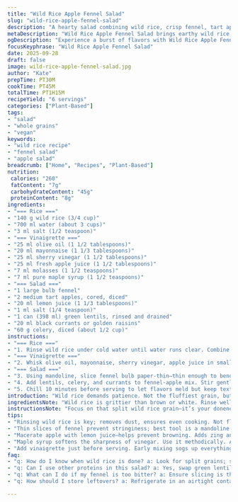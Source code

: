 ```yaml
---
title: "Wild Rice Apple Fennel Salad"
slug: "wild-rice-apple-fennel-salad"
description: "A hearty salad combining wild rice, crisp fennel, tart apples, and earthy lentils with a tangy vinaigrette mellowed by molasses. Uses green lentils instead of Puy for texture variety. Adds diced celery for crunch and swaps apple cider vinegar for sherry vinegar for a subtle depth. Wild rice simmered until plump and split, then shocked cold to halt cooking. Fennel sliced paper-thin to avoid fibrous bitterness. Maceration with lemon juice softens fruit and tames sharpness. A splash of maple syrup replaces part of the molasses for nuanced sweetness. Tossed just before serving to avoid sogginess, offers distinct layers of flavor and texture throughout. Vegetables stay crisp, lentils hold shape, rice chewy yet tender."
metaDescription: "Wild Rice Apple Fennel Salad brings earthy wild rice, vibrant fennel, and tart apples together in a refreshing, crunchy medley."
ogDescription: "Experience a burst of flavors with Wild Rice Apple Fennel Salad, featuring nutty wild rice, crisp fennel, and juicy apples."
focusKeyphrase: "Wild Rice Apple Fennel Salad"
date: 2025-09-28
draft: false
image: wild-rice-apple-fennel-salad.jpg
author: "Kate"
prepTime: PT30M
cookTime: PT45M
totalTime: PT1H15M
recipeYield: "6 servings"
categories: ["Plant-Based"]
tags:
- "salad"
- "whole grains"
- "vegan"
keywords:
- "wild rice recipe"
- "fennel salad"
- "apple salad"
breadcrumb: ["Home", "Recipes", "Plant-Based"]
nutrition: 
 calories: "260"
 fatContent: "7g"
 carbohydrateContent: "45g"
 proteinContent: "8g"
ingredients:
- "=== Rice ==="
- "140 g wild rice (3/4 cup)"
- "700 ml water (about 3 cups)"
- "3 ml salt (1/2 teaspoon)"
- "=== Vinaigrette ==="
- "25 ml olive oil (1 1/2 tablespoons)"
- "20 ml mayonnaise (1 1/3 tablespoons)"
- "25 ml sherry vinegar (1 1/2 tablespoons)"
- "25 ml fresh apple juice (1 1/2 tablespoons)"
- "7 ml molasses (1 1/2 teaspoons)"
- "7 ml pure maple syrup (1 1/2 teaspoons)"
- "=== Salad ==="
- "1 large bulb fennel"
- "2 medium tart apples, cored, diced"
- "20 ml lemon juice (1 1/3 tablespoons)"
- "1 ml salt (1/4 teaspoon)"
- "1 can (398 ml) green lentils, rinsed and drained"
- "20 ml black currants or golden raisins"
- "60 g celery, diced (about 1/2 cup)"
instructions:
- "=== Rice ==="
- "1. Rinse wild rice under cold water until water runs clear. Combine rice, water, and salt in medium saucepan. Bring to rolling boil, cover partially, reduce heat just below medium, simmer gently. Peek through lid, watch grains swell and split open. Around 42 minutes, test grains—they should offer firm bite but not raw crunch. Once grains burst and plump with tiny tails visible, remove from heat. Drain in fine sieve, rinse under cold water to halt cooking and wash away surface starches. Expect cool, slick grains clinging loosely."
- "=== Vinaigrette ==="
- "2. Whisk olive oil, mayonnaise, sherry vinegar, apple juice in small bowl. Add molasses plus maple syrup for layered sweetness—keeps sharp edges from vinegar in check but still bright. Little bitterness grounds flavor here. Set aside, let flavors merge. Taste balance here, adjust acidity or sweetness if you need."
- "=== Salad ==="
- "3. Using mandoline, slice fennel bulb paper-thin—thin enough to bend but retain crunch. Place in large mixing bowl. Add diced apples and lemon juice, sprinkle salt over top. Let macerate 15 minutes minimum. Lemon juice not just flavor—breaks down apple texture slightly, prevents discoloration, also softens fennel just enough to not overpower crunch."
- "4. Add lentils, celery, and currants to fennel-apple mix. Stir gently to distribute evenly. Add cooled rice and vinaigrette last. Fold ingredients carefully to avoid squashing apples or crushing grains. Season with salt, black pepper to taste. Toss lightly, taste. Adjust seasoning with more lemon or oil if it feels flat."
- "5. Chill 10 minutes before serving to let flavors meld but keep textures distinct. Serve cold or room temp. Keeps well overnight but expect rice to absorb liquids and soften further."
introduction: "Wild rice demands patience. Not the fluffiest grain, but substantial—each kernel a chewy husk of earthiness. Cook it too short, it's raw; too long, mush. Watch for that split at the tip—that tells you it’s done, steaming and puffed. Fennel isn't your typical salad leaf; slice thin or it’s stringy. Apples add brightness, but acid is key—lemon juice keeps them crisp and fresh, stops browning. Lentils for heft, green here instead of Puy; similar bite, easier to find. Raisins or currants add little sweet pops, but don’t drown the salad. Vinaigrette needs a hint of molasses, a splash of maple syrup to anchor acid and oil. Timing matters: combining last keeps your fruits and veggies from going soggy, keeps texture lively. No soft apples or mushy rice. When done right, this salad sings with contrasting textures and layers of flavor."
ingredientsNote: "Wild rice is grittier than brown or white. Rinse well to remove dust, cook like pasta—gentle simmer, covered but vented so steam escapes but heat doesn’t drop drastically. Fennel is fibrous—thin slicing cuts bite, releases aroma, mutes any bitterness. Swap apples with pears or crisp quince if seasons call. Lentils here can be replaced with French green or even black beans for a different protein profile, but texture varies a lot—rinse canned lentils well to avoid canned taste. Using sherry vinegar in place of cider vinegar deepens complexity without making acidic bite sharp. Maple syrup softens molasses’ strong flavor and avoids cloying sweetness. Keep fruits and vegetables cold before assembly, ensures crunch and freshness. Celery adds extra crunch and vegetal sharpness very differently than fennel."
instructionsNote: "Focus on that split wild rice grain—it’s your doneness indicator, not a timer. Rinsing the rice with cold water after cooking stops carryover cooking and lifts excess starch, preventing clumping in salad. Mandoline slicing yields uniform thinness—a must for fennel’s texture. After lemon juice and salt meet apples and fennel, macerate at least 15 minutes. It softens fibers without mushiness, releases juices which mingle in final salad. Toss lentils, diced celery, and currants before adding rice and dressing—this layering helps keep crunchy parts crisp. Dress salad just before serving; if mixed too early, apples and fennel lose snap, textures blend too much. Taste throughout: salad is balance of sweet, tart, and savory. Adjust acidity with extra lemon or vinegar. Season last with salt and pepper only after full assembly. Salad can be made a few hours before but always re-toss before serving to redistribute dressing and revive crispness."
tips:
- "Rinsing wild rice is key; removes dust, ensures even cooking. Not fluffy—not sticky. Should expand and split. Watch closely."
- "Thin slices of fennel prevent stringiness; best tool is a mandoline. Thickness matters; too thick, texture suffers. Aim for flexible yet crisp pieces."
- "Macerate apple with lemon juice—helps prevent browning. Adds zing and breaks down fibers slightly. Pair sharp with sweet; balance is essential."
- "Maple syrup softens the sharpness of vinegar. Use it methodically. Adjust based on taste; too much and sweetness overpowers. Not an exact science."
- "Add vinaigrette just before serving. Early mixing sogs up everything. Keeps textures distinct, layers intact. Toss gently but thoroughly."
faq:
- "q: How do I know when wild rice is done? a: Look for split grains; slight chewiness is good. Careful—overcooked makes mush. Timing varies."
- "q: Can I use other proteins in this salad? a: Yes, swap green lentils for black beans if needed. Different flavor but similar texture. Be cautious."
- "q: What can I do if my fennel is too bitter? a: Ensure slicing is thin enough. Maybe add more apple or sweetener. Mask bitterness comfortably."
- "q: How should I store leftovers? a: Refrigerate in an airtight container. Consume within 2-3 days. Expect rice to absorb liquids; it’ll soften further."

---
```

